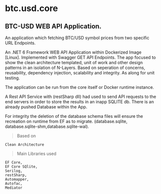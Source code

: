 # btc.usd.core

## BTC-USD WEB API Application.

An application which fetching BTC/USD symbol prices from two specific URL Endpoints.

An .NET 6 Framework WEB API Application within Dockerized Image [Linux].
Implemented with Swagger GET API Endpoints. 
The app focused to show the clean architecture templated, unit of work and other design patterns in an isolation of N-Layers. 
Based on seperation of concerns, reusability, dependency injection, scalability and integrity. As along for unit testing.

The application can be run from the core itself or Docker runtime instance.

A Rest API Service with (restSharp dll) had used to send API requests to the end servers in order to store the results in an inapp SQLITE db.
There is an already pushed Database within the App. 

For integrity the deletion of the database schema files will ensure the recreation on runtime from EF as to migrate. 
(database.sqlite, database.sqlite-shm,database.sqlite-wal).

> Based on
```
Clean Architecture 
```

> Main Libraries used 
```
EF Core,
EF Core SQlite,
Serilog,
restSharp,
Automapper,
Autofac, 
Mediator
```
